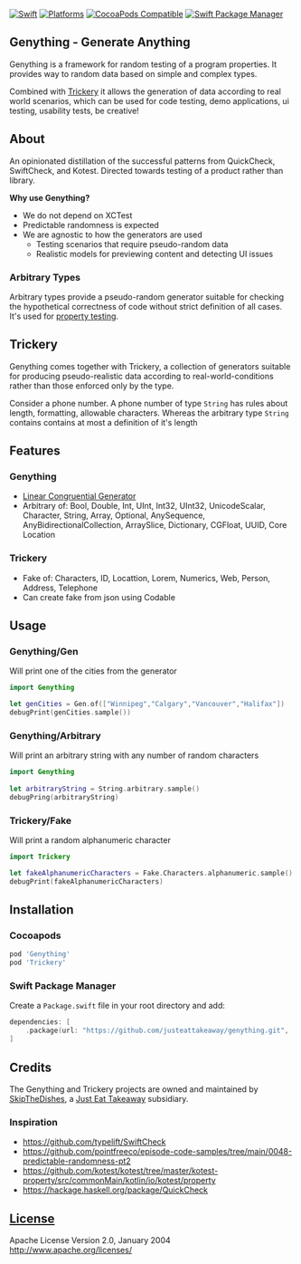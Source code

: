 [![Swift](https://img.shields.io/badge/Swift-5.0+-orange?style=flat-square)](https://img.shields.io/badge/Swift-5.3_5.4_5.5-Orange?style=flat-square)
[![Platforms](https://img.shields.io/badge/Platforms-iOS_tvOS_watchOS_macOS-yellowgreen?style=flat-square)](https://img.shields.io/badge/Platforms-macOS_iOS_tvOS_watchOS_Linux_Windows-Green?style=flat-square)
[![CocoaPods Compatible](https://img.shields.io/badge/pod-0.01-blue?style=flat-square)](https://img.shields.io/badge/pod-0.01-blue)
[![Swift Package Manager](https://img.shields.io/badge/Swift_Package_Manager-compatible-orange?style=flat-square)](https://img.shields.io/badge/Swift_Package_Manager-compatible-orange?style=flat-square)

## Genything - Generate Anything

Genything is a framework for random testing of a program properties. It provides way to random data based on simple and complex types.

Combined with [Trickery](#Trickery) it allows the generation of data according to real world scenarios, which can be used for code testing, demo applications, ui testing, usability tests, be creative!

## About
  
  An opinionated distillation of the successful patterns from QuickCheck, SwiftCheck, and Kotest.
  Directed towards testing of a product rather than library.
  
**Why use Genything?**
  
- We do not depend on XCTest
- Predictable randomness is expected
- We are agnostic to how the generators are used
  - Testing scenarios that require pseudo-random data
  - Realistic models for previewing content and detecting UI issues

### Arbitrary Types
  
Arbitrary types provide a pseudo-random generator suitable for checking the hypothetical correctness of code without strict definition of all cases. It's used for [property testing](https://medium.com/criteo-engineering/introduction-to-property-based-testing-f5236229d237).
  
## Trickery
  
Genything comes together with Trickery, a collection of generators suitable for producing pseudo-realistic data according to real-world-conditions rather than those enforced only by the type.

Consider a phone number. A phone number of type `String` has rules about length, formatting, allowable characters. Whereas the arbitrary type `String` contains contains at most a definition of it's length
  
## Features

### Genything

- [Linear Congruential Generator](https://en.wikipedia.org/wiki/Linear_congruential_generat)
- Arbitrary of: Bool, Double, Int, UInt, Int32, UInt32, UnicodeScalar, Character, String, Array, Optional, AnySequence, AnyBidirectionalCollection, ArraySlice, Dictionary, CGFloat, UUID, Core Location
 
### Trickery

- Fake of: Characters, ID, Locattion, Lorem, Numerics, Web, Person, Address, Telephone
- Can create fake from json using Codable

## Usage

### Genything/Gen

Will print one of the cities from the generator

```swift
import Genything

let genCities = Gen.of(["Winnipeg","Calgary","Vancouver","Halifax"])
debugPrint(genCities.sample())
```

### Genything/Arbitrary

Will print an arbitrary string with any number of random characters

```swift
import Genything
 
let arbitraryString = String.arbitrary.sample()
debugPring(arbitraryString)
```

### Trickery/Fake

Will print a random alphanumeric character

```swift
import Trickery

let fakeAlphanumericCharacters = Fake.Characters.alphanumeric.sample()
debugPrint(fakeAlphanumericCharacters)
```

## Installation

### Cocoapods

```ruby
pod 'Genything'
pod 'Trickery'
```

### Swift Package Manager

Create a `Package.swift` file in your root directory and add:

```swift
dependencies: [
    .package(url: "https://github.com/justeattakeaway/genything.git", .exact("0.0.1"))
]
```

## Credits

The Genything and Trickery projects are owned and maintained by [SkipTheDishes](https://www.skipthedishes.com/), a [Just Eat Takeaway](https://www.justeattakeaway.com/) subsidiary.

### Inspiration
  
- https://github.com/typelift/SwiftCheck
- https://github.com/pointfreeco/episode-code-samples/tree/main/0048-predictable-randomness-pt2
- https://github.com/kotest/kotest/tree/master/kotest-property/src/commonMain/kotlin/io/kotest/property
- https://hackage.haskell.org/package/QuickCheck

## [License](./LICENSE)

Apache License Version 2.0, January 2004 http://www.apache.org/licenses/